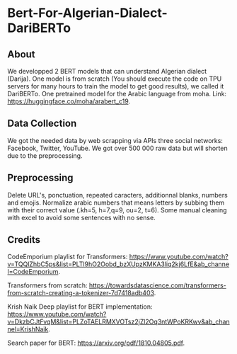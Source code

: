 # Bert-For-Algerian-Dialect-DariBERTo

## About
We developped 2 BERT models that can understand Algerian dialect (Darija).
One model is from scratch (You should execute the code on TPU servers for many hours to train the model to get good results), we called it DariBERTo.
One pretrained model for the Arabic language from moha. Link: https://huggingface.co/moha/arabert_c19.

## Data Collection
We got the needed data by web scrapping via APIs three social networks: Facebook, Twitter, YouTube. We got over 500 000  raw data but will shorten due to the preprocessing.

## Preprocessing
Delete URL's, ponctuation, repeated caracters, additionnal blanks, numbers and emojis.
Normalize arabic numbers that means letters by subbing them with their correct value (.kh=5, h=7,q=9, ou=2, t=6).
Some manual cleaning with excel to avoid some sentences with no sense.

## Credits
CodeEmporium playlist for Transformers: https://www.youtube.com/watch?v=TQQlZhbC5ps&list=PLTl9hO2Oobd_bzXUpzKMKA3liq2kj6LfE&ab_channel=CodeEmporium.

Transformers from scratch: https://towardsdatascience.com/transformers-from-scratch-creating-a-tokenizer-7d7418adb403.

Krish Naik Deep playlist for BERT implementation: https://www.youtube.com/watch?v=DkzbCJtFvqM&list=PLZoTAELRMXVOTsz2jZl2Oq3ntWPoKRKwv&ab_channel=KrishNaik.

Search paper for BERT: https://arxiv.org/pdf/1810.04805.pdf.
